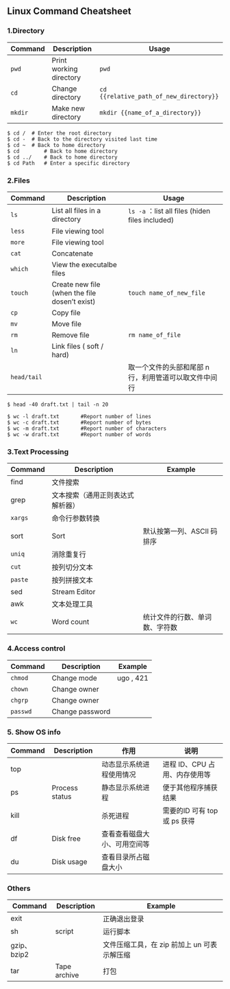 ## Linux Command Cheatsheet



### 1.Directory

| Command | Description             | Usage                                   |
| ------- | ----------------------- | --------------------------------------- |
| `pwd`   | Print working directory | `pwd`                                   |
| `cd`    | Change directory        | `cd {{relative_path_of_new_directory}}` |
| `mkdir` | Make new directory      | `mkdir {{name_of_a_directory}}`         |

```shell
$ cd /	# Enter the root directory
$ cd -	# Back to the directory visited last time
$ cd ~	# Back to home directory
$ cd 		# Back to home directory
$ cd ../	# Back to home directory
$ cd Path	# Enter a specific directory
```



### 2.Files

| Command     | Description                                   | Usage                                                 |
| ----------- | --------------------------------------------- | ----------------------------------------------------- |
| `ls`        | List all files in a directory                 | `ls -a` ：list all files (hiden files included)<br /> |
| `less`      | File viewing tool                             |                                                       |
| `more`      | File viewing tool                             |                                                       |
| `cat`       | Concatenate                                   |                                                       |
| `which`     | View the executalbe files                     |                                                       |
| `touch`     | Create new file (when the file dosen’t exist) | `touch name_of_new_file`                              |
| `cp`        | Copy  file                                    |                                                       |
| `mv`        | Move file                                     |                                                       |
| `rm`        | Remove  file                                  | `rm name_of_file`                                     |
| `ln`        | Link files ( soft / hard)                     |                                                       |
| `head/tail` |                                               | 取一个文件的头部和尾部 n 行，利用管道可以取文件中间行 |

```shell
$ head -40 draft.txt | tail -n 20

$ wc -l draft.txt		#Report number of lines
$ wc -c draft.txt   	#Report number of bytes
$ wc -m draft.txt		#Report number of characters
$ wc -w draft.txt		#Report number of words
```



### 3.Text Processing

| Command | Description                      | Example                        |
| ------- | -------------------------------- | ------------------------------ |
| find    | 文件搜索                         |                                |
| grep    | 文本搜索（通用正则表达式解析器） |                                |
| `xargs` | 命令行参数转换                   |                                |
| sort    | Sort                             | 默认按第一列、ASCII 码排序     |
| `uniq`  | 消除重复行                       |                                |
| `cut`   | 按列切分文本                     |                                |
| `paste` | 按列拼接文本                     |                                |
| sed     | Stream Editor                    |                                |
| awk     | 文本处理工具                     |                                |
| `wc`    | Word count                       | 统计文件的行数、单词数、字符数 |



### 4.Access control

| Command  | Description     | Example   |
| -------- | --------------- | --------- |
| `chmod`  | Change mode     | ugo , 421 |
| `chown`  | Change owner    |           |
| `chgrp`  | Change owner    |           |
| `passwd` | Change password |           |



### 5. Show OS info

| Command | Description    | 作用                         | 说明                          |
| ------- | -------------- | ---------------------------- | ----------------------------- |
| top     |                | 动态显示系统进程使用情况     | 进程 ID、CPU 占用、内存使用等 |
| ps      | Process status | 静态显示系统进程             | 便于其他程序捕获结果          |
| kill    |                | 杀死进程                     | 需要的ID 可有 top 或 ps 获得  |
| df      | Disk free      | 查看查看磁盘大小、可用空间等 |                               |
| du      | Disk usage     | 查看目录所占磁盘大小         |                               |



### Others

| Command     | Description  | Example                                     |
| ----------- | ------------ | ------------------------------------------- |
| exit        |              | 正确退出登录                                |
| sh          | script       | 运行脚本                                    |
| gzip、bzip2 |              | 文件压缩工具，在 zip 前加上 un 可表示解压缩 |
| tar         | Tape archive | 打包                                        |

